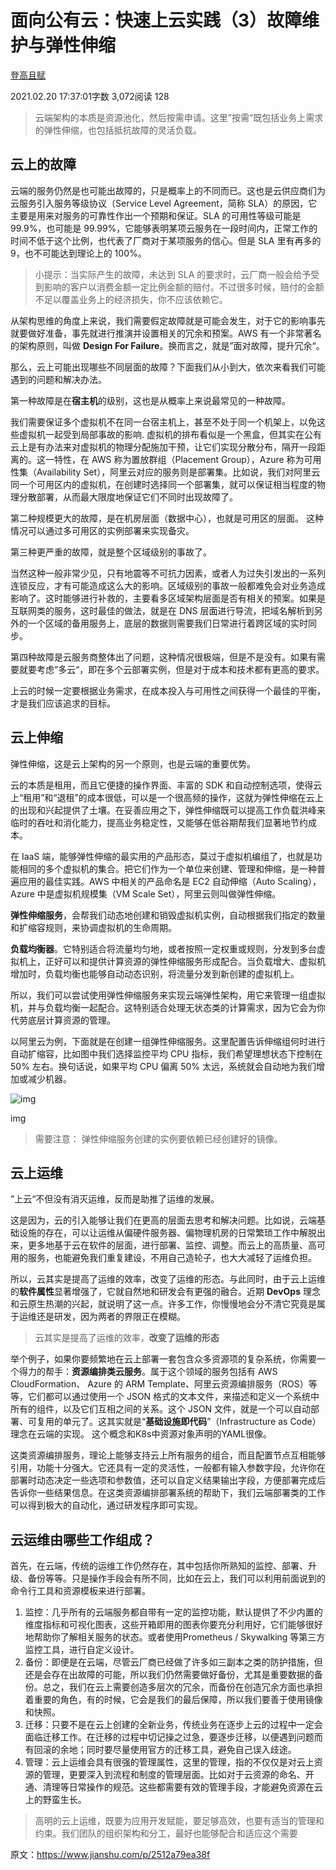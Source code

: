 # 面向公有云：快速上云实践（3）故障维护与弹性伸缩

[登高且赋](https://www.jianshu.com/u/7eeccd12b881)

2021.02.20 17:37:01字数 3,072阅读 128

> 云端架构的本质是资源池化，然后按需申请。这里”按需“既包括业务上需求的弹性伸缩，也包括抵抗故障的灵活负载。

## 云上的故障

云端的服务仍然是也可能出故障的，只是概率上的不同而已。这也是云供应商们为云服务引入服务等级协议（Service Level Agreement，简称 SLA）的原因，它主要是用来对服务的可靠性作出一个预期和保证。SLA 的可用性等级可能是 99.9%，也可能是 99.99%，它能够表明某项云服务在一段时间内，正常工作的时间不低于这个比例，也代表了厂商对于某项服务的信心。但是 SLA 里有再多的 9，也不可能达到理论上的 100%。

> 小提示：当实际产生的故障，未达到 SLA 的要求时，云厂商一般会给予受到影响的客户以消费金额一定比例金额的赔付。不过很多时候，赔付的金额不足以覆盖业务上的经济损失，你不应该依赖它。

从架构思维的角度上来说，我们需要假定故障就是可能会发生，对于它的影响事先就要做好准备，事先就进行推演并设置相关的冗余和预案。AWS 有一个非常著名的架构原则，叫做 **Design For Failure**。换而言之，就是”面对故障，提升冗余“。

那么，云上可能出现哪些不同层面的故障？下面我们从小到大，依次来看我们可能遇到的问题和解决办法。

第一种故障是在**宿主机**的级别，这也是从概率上来说最常见的一种故障。

我们需要保证多个虚拟机不在同一台宿主机上，甚至不处于同一个机架上，以免这些虚拟机一起受到局部事故的影响. 虚拟机的排布看似是一个黑盒，但其实在公有云上是有办法来对虚拟机的物理分配施加干预，让它们实现分散分布，隔开一段距离的。这一特性，在 AWS 称为置放群组（Placement Group），Azure 称为可用性集（Availability Set），阿里云对应的服务则是部署集。比如说，我们对阿里云同一个可用区内的虚拟机，在创建时选择同一个部署集，就可以保证相当程度的物理分散部署，从而最大限度地保证它们不同时出现故障了。

第二种规模更大的故障，是在机房层面（数据中心），也就是可用区的层面。 这种情况可以通过多可用区的实例部署来实现备灾。

第三种更严重的故障，就是整个区域级别的事故了。

当然这种一般非常少见，只有地震等不可抗力因素，或者人为过失引发出的一系列连锁反应，才有可能造成这么大的影响。区域级别的事故一般都难免会对业务造成影响了。这时能够进行补救的，主要看多区域架构层面是否有相关的预案。如果是互联网类的服务，这时最佳的做法，就是在 DNS 层面进行导流，把域名解析到另外的一个区域的备用服务上，底层的数据则需要我们日常进行着跨区域的实时同步。

第四种故障是云服务商整体出了问题，这种情况很极端，但是不是没有。如果有需要就要考虑”多云“，即在多个云部署实例，但是对于成本和技术都有更高的要求。

上云的时候一定要根据业务需求，在成本投入与可用性之间获得一个最佳的平衡，才是我们应该追求的目标。

## 云上伸缩

弹性伸缩，这是云上架构的另一个原则，也是云端的重要优势。

云的本质是租用，而且它便捷的操作界面、丰富的 SDK 和自动控制选项，使得云上“租用”和“退租”的成本很低，可以是一个很高频的操作，这就为弹性伸缩在云上的出现和兴起提供了土壤。在妥善应用之下，弹性伸缩既可以提高工作负载洪峰来临时的吞吐和消化能力，提高业务稳定性，又能够在低谷期帮我们显著地节约成本。

在 IaaS 端，能够弹性伸缩的最实用的产品形态，莫过于虚拟机编组了，也就是功能相同的多个虚拟机的集合。把它们作为一个单位来创建、管理和伸缩，是一种普遍应用的最佳实践。AWS 中相关的产品命名是 EC2 自动伸缩（Auto Scaling），Azure 中是虚拟机规模集（VM Scale Set），阿里云则叫做弹性伸缩。

**弹性伸缩服务**，会帮我们动态地创建和销毁虚拟机实例，自动根据我们指定的数量和扩缩容规则，来协调虚拟机的生命周期。

**负载均衡器**。它特别适合将流量均匀地，或者按照一定权重或规则，分发到多台虚拟机上，正好可以和提供计算资源的弹性伸缩服务形成配合。当负载增大、虚拟机增加时，负载均衡也能够自动动态识别，将流量分发到新创建的虚拟机上。

所以，我们可以尝试使用弹性伸缩服务来实现云端弹性架构，用它来管理一组虚拟机，并与负载均衡一起配合。这特别适合处理无状态类的计算需求，因为它会为你代劳底层计算资源的管理。

以阿里云为例，下面就是在创建一组弹性伸缩服务。这里配置告诉伸缩组何时进行自动扩缩容，比如图中我们选择监控平均 CPU 指标，我们希望理想状态下控制在 50% 左右。换句话说，如果平均 CPU 偏离 50% 太远，系统就会自动地为我们增加或减少机器。

![img](https://upload-images.jianshu.io/upload_images/3297585-2640ab52e4a1e7bd.jpg?imageMogr2/auto-orient/strip|imageView2/2/w/793/format/webp)

img

> 需要注意： 弹性伸缩服务创建的实例要依赖已经创建好的镜像。

## 云上运维

”上云“不但没有消灭运维，反而是助推了运维的发展。

这是因为，云的引入能够让我们在更高的层面去思考和解决问题。比如说，云端基础设施的存在，可以让运维从偏硬件服务器、偏物理机房的日常繁琐工作中解脱出来，更多地基于云在软件的层面，进行部署、监控、调整。而云上的高质量、高可用的服务，也能避免我们重复建设，不用自己造轮子，也大大减轻了运维负担。

所以，云其实是提高了运维的效率，改变了运维的形态。与此同时，由于云上运维的**软件属性**显著增强了，它就自然地和研发会有更强的融合。近期 **DevOps** 理念和云原生热潮的兴起，就说明了这一点。许多工作，你慢慢地会分不清它究竟是属于运维还是研发，因为两者的界限正在模糊。

> 云其实是提高了运维的效率，**改变了运维的形态**

举个例子，如果你要频繁地在云上部署一套包含众多资源项的复杂系统，你需要一个得力的帮手：**资源编排类云服务**。属于这个领域的服务包括有 AWS CloudFormation、 Azure 的 ARM Template、阿里云资源编排服务（ROS）等等，它们都可以通过使用一个 JSON 格式的文本文件，来描述和定义一个系统中所有的组件，以及它们互相之间的关系。这个 JSON 文件，就是一个可以自动部署、可复用的单元了。这其实就是“**基础设施即代码**”（Infrastructure as Code）理念在云端的实现。 这个概念和K8s中资源对象声明的YAML很像。

这类资源编排服务，理论上能够支持云上所有服务的组合，而且配置节点互相能够引用，功能十分强大。它还具有一定的灵活性，一般都有输入参数字段，允许你在部署时动态决定一些选项和参数值，还可以自定义结果输出字段，方便部署完成后告诉你一些结果信息。在这类资源编排部署系统的帮助下，我们云端部署类的工作可以得到极大的自动化，通过研发程序即可实现。

## 云运维由哪些工作组成？

首先，在云端，传统的运维工作仍然存在，其中包括你所熟知的监控、部署、升级、备份等等。只是操作手段会有所不同，比如在云上，我们可以利用前面说到的命令行工具和资源模板来进行部署。

1. 监控：几乎所有的云端服务都自带有一定的监控功能，默认提供了不少内置的维度指标和可视化图表，这些开箱即用的图表你要充分利用好，它们能够很好地帮助你了解相关服务的状态。或者使用Prometheus / Skywalking 等第三方监控工具，进行自定义设计。
2. 备份：即便是在云端，尽管云厂商已经做了许多如三副本之类的防护措施，但还是会存在出故障的可能，所以我们仍然需要做好备份，尤其是重要数据的备份。总之，我们在云上需要创造多层次的冗余，而备份在创造冗余方面也承担着重要的角色，有的时候，它会是我们的最后保障，所以我们要善于使用镜像和快照。
3. 迁移：只要不是在云上创建的全新业务，传统业务在逐步上云的过程中一定会面临迁移工作。在迁移的过程中切记操之过急，要逐步迁移，以便遇到问题而有回滚的余地；同时要尽量使用官方的迁移工具，避免自己误入歧途。
4. 管理：云上运维会具有很强的管理属性，这里的管理，指的不仅仅是对云上资源的管理，更要深入到流程和制度的管理层面。比如对于云资源的命名、开通、清理等日常操作的规范。这些都需要有效的管理手段，才能避免资源在云上的野蛮生长。

> 高明的云上运维，既要为应用开发赋能，要足够高效，也要有适当的管理和约束。我们团队的组织架构和分工，最好也能够配合和适应这个需要



原文：https://www.jianshu.com/p/2512a79ea38f